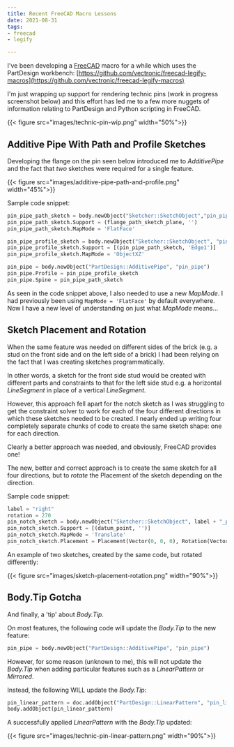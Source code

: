 ```yaml
---
title: Recent FreeCAD Macro Lessons 
date: 2021-08-31
tags: 
- freecad
- legify

---
```


I've been developing a [FreeCAD](https://www.freecadweb.org) macro for a while which uses the PartDesign workbench:
[https://github.com/vectronic/freecad-legify-macros](https://github.com/vectronic/freecad-legify-macros)

I'm just wrapping up support for rendering technic pins (work in progress screenshot below) and this effort has led me to a few more nuggets of information
relating to PartDesign and Python scripting in FreeCAD.

{{< figure src="images/technic-pin-wip.png" width="50%">}}

<!--more-->

## Additive Pipe With Path and Profile Sketches

Developing the flange on the pin seen below introduced me to *AdditivePipe* and the fact that _two_ sketches were required for a single feature.

{{< figure src="images/additive-pipe-path-and-profile.png" width="45%">}}

Sample code snippet:

```python
pin_pipe_path_sketch = body.newObject("Sketcher::SketchObject","pin_pipe_path_sketch")
pin_pipe_path_sketch.Support = (flange_path_sketch_plane, '')
pin_pipe_path_sketch.MapMode = 'FlatFace'

pin_pipe_profile_sketch = body.newObject("Sketcher::SketchObject", "pin_pipe_profile_sketch")
pin_pipe_profile_sketch.Support = [(pin_pipe_path_sketch, 'Edge1')]
pin_pipe_profile_sketch.MapMode = 'ObjectXZ'

pin_pipe = body.newObject("PartDesign::AdditivePipe", "pin_pipe")
pin_pipe.Profile = pin_pipe_profile_sketch
pin_pipe.Spine = pin_pipe_path_sketch
```

As seen in the code snippet above, I also needed to use a new *MapMode*. I had previously been using `MapMode = 'FlatFace'` by default everywhere.
Now I have a new level of understanding on just what *MapMode* means...

## Sketch Placement and Rotation

When the same feature was needed on different sides of the brick (e.g. a stud on the front side and on the left side of a brick) I had
been relying on the fact that I was creating sketches programmatically.

In other words, a sketch for the front side stud would
be created with different parts and constraints to that for the left side stud e.g. a horizontal *LineSegment* in place of a vertical *LineSegment*.

However, this approach fell apart for the notch sketch as I was struggling to get the constraint solver to work for each of the four different
directions in which these sketches needed to be created.
I nearly ended up writing four completely separate chunks of code to create the same sketch shape: one for each direction.

Clearly a better approach was needed, and obviously, FreeCAD provides one! 

The new, better and correct approach is to create the same sketch for all four directions, but to _rotate_ the Placement of the sketch depending on the direction.

Sample code snippet:

```python
label = "right"
rotation = 270
pin_notch_sketch = body.newObject("Sketcher::SketchObject", label + "_pin_notch_sketch")
pin_notch_sketch.Support = [(datum_point, '')]
pin_notch_sketch.MapMode = 'Translate'
pin_notch_sketch.Placement = Placement(Vector(0, 0, 0), Rotation(Vector(0, 0, 1), rotation))
```

An example of two sketches, created by the same code, but rotated differently:

{{< figure src="images/sketch-placement-rotation.png" width="90%">}}

## Body.Tip Gotcha

And finally, a 'tip' about *Body.Tip*.

On most features, the following code will update the *Body.Tip* to the new feature:

```python
pin_pipe = body.newObject("PartDesign::AdditivePipe", "pin_pipe")
```

However, for some reason (unknown to me), this will not update the *Body.Tip* when adding particular features such as a *LinearPattern* or *Mirrored*.

Instead, the following WILL update the *Body.Tip*:

```python
pin_linear_pattern = doc.addObject("PartDesign::LinearPattern", "pin_linear_pattern")
body.addObject(pin_linear_pattern)
```

A successfully applied *LinearPattern* with the *Body.Tip* updated:

{{< figure src="images/technic-pin-linear-pattern.png" width="90%">}}

